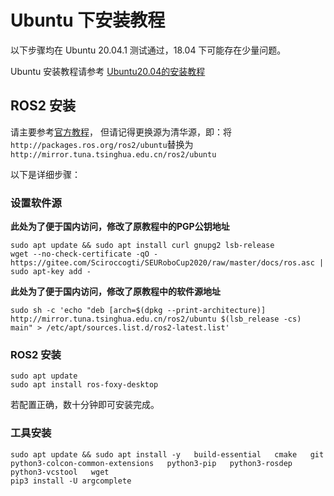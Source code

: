 # Ubuntu 下安装教程

以下步骤均在 Ubuntu 20.04.1 测试通过，18.04 下可能存在少量问题。

Ubuntu 安装教程请参考 [Ubuntu20.04的安装教程](./os_install.md)

## ROS2 安装

请主要参考[官方教程](https://index.ros.org/doc/ros2/Installation/Foxy/Linux-Install-Debians/)，
但请记得更换源为清华源，即：将`http://packages.ros.org/ros2/ubuntu`替换为`http://mirror.tuna.tsinghua.edu.cn/ros2/ubuntu`

以下是详细步骤：

### 设置软件源

**此处为了便于国内访问，修改了原教程中的PGP公钥地址**

```Shell
sudo apt update && sudo apt install curl gnupg2 lsb-release
wget --no-check-certificate -qO - https://gitee.com/Sciroccogti/SEURoboCup2020/raw/master/docs/ros.asc | sudo apt-key add -

```

**此处为了便于国内访问，修改了原教程中的软件源地址**
```Shell
sudo sh -c 'echo "deb [arch=$(dpkg --print-architecture)] http://mirror.tuna.tsinghua.edu.cn/ros2/ubuntu $(lsb_release -cs) main" > /etc/apt/sources.list.d/ros2-latest.list'
```

### ROS2 安装

```Shell
sudo apt update
sudo apt install ros-foxy-desktop
```

若配置正确，数十分钟即可安装完成。

### 工具安装

```Shell
sudo apt update && sudo apt install -y   build-essential   cmake   git   python3-colcon-common-extensions   python3-pip   python3-rosdep   python3-vcstool   wget
pip3 install -U argcomplete
```
